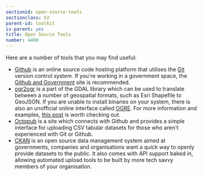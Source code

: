 ```yaml
---
sectionid: open-source-tools
sectionclass: h2
parent-id: toolkit
is-parent: yes
title: Open Source Tools
number: 4400
---
```


Here are a number of tools that you may find useful:

* [Github](https://github.com) is an online source code hosting platform that utilises the [Git](https://git-scm.com/) version control system. If you're working in a government space, the [Github and Government](https://github.com/government/welcome) site is recommended.
* [ogr2ogr](http://trac.osgeo.org/gdal/wiki/DownloadingGdalBinaries) is a part of the GDAL library which can be used to translate between a number of geospatial formats, such as Esri Shapefile to GeoJSON. If you are unable to install binaries on your system, there is also an unofficial online interface called [OGRE](https://github.com/wavded/ogre). For more information and examples, [this post](http://www.postgresonline.com/journal/archives/31-GDAL-OGR2OGR-for-Data-Loading.html) is worth checking out.
* [Octopub](https://octopub.io/) is a site which connects with Github and provides a simple interface for uploading CSV tabular datasets for those who aren't experienced with Git or Github.
* [CKAN](http://ckan.org) is an open source data management system aimed at governments, companies and organisations want a quick way to openly provide datasets to the public. It also comes with API support baked in, allowing automated upload tools to be built by more tech savvy members of your organisation.
